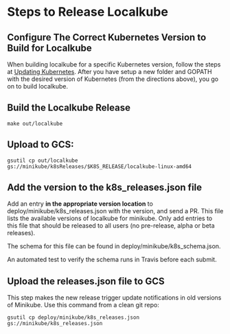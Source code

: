 # Steps to Release Localkube

## Configure The Correct Kubernetes Version to Build for Localkube
When building localkube for a specific Kubernetes version, follow the steps at [Updating Kubernetes](https://github.com/kubernetes/minikube/blob/master/docs/contributors/updating_kubernetes.md).  After you have setup a new folder and GOPATH with the desired version of Kubernetes (from the directions above), you go on to build localkube.

## Build the Localkube Release
```shell
make out/localkube
```

## Upload to GCS:

```shell
gsutil cp out/localkube  gs://minikube/k8sReleases/$K8S_RELEASE/localkube-linux-amd64
```

## Add the version to the k8s_releases.json file

Add an entry **in the appropriate version location** to deploy/minikube/k8s_releases.json with the version, and send a PR.
This file lists the available versions of localkube for minikube.
Only add entries to this file that should be released to all users (no pre-release, alpha or beta releases).

The schema for this file can be found in deploy/minikube/k8s_schema.json.

An automated test to verify the schema runs in Travis before each submit.

## Upload the releases.json file to GCS

This step makes the new release trigger update notifications in old versions of Minikube.
Use this command from a clean git repo:

```shell
gsutil cp deploy/minikube/k8s_releases.json gs://minikube/k8s_releases.json
```
